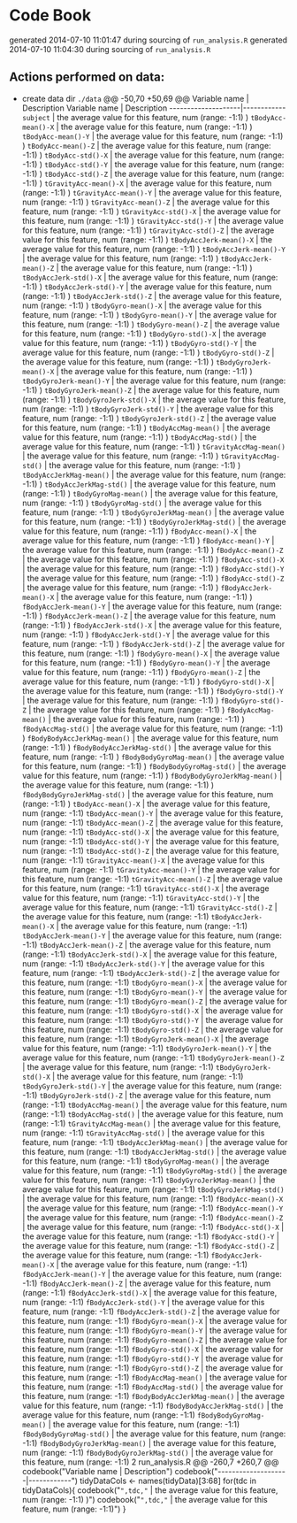 # Code Book
generated 2014-07-10 11:01:47 during sourcing of `run_analysis.R`
generated 2014-07-10 11:04:30 during sourcing of `run_analysis.R`

## Actions performed on data:
* create data dir `./data`
@@ -50,70 +50,69 @@ Variable name       | Description
Variable name       | Description
--------------------|------------
`subject`   | the average value for this feature, num (range: -1:1) )
`tBodyAcc-mean()-X`   | the average value for this feature, num (range: -1:1) )
`tBodyAcc-mean()-Y`   | the average value for this feature, num (range: -1:1) )
`tBodyAcc-mean()-Z`   | the average value for this feature, num (range: -1:1) )
`tBodyAcc-std()-X`   | the average value for this feature, num (range: -1:1) )
`tBodyAcc-std()-Y`   | the average value for this feature, num (range: -1:1) )
`tBodyAcc-std()-Z`   | the average value for this feature, num (range: -1:1) )
`tGravityAcc-mean()-X`   | the average value for this feature, num (range: -1:1) )
`tGravityAcc-mean()-Y`   | the average value for this feature, num (range: -1:1) )
`tGravityAcc-mean()-Z`   | the average value for this feature, num (range: -1:1) )
`tGravityAcc-std()-X`   | the average value for this feature, num (range: -1:1) )
`tGravityAcc-std()-Y`   | the average value for this feature, num (range: -1:1) )
`tGravityAcc-std()-Z`   | the average value for this feature, num (range: -1:1) )
`tBodyAccJerk-mean()-X`   | the average value for this feature, num (range: -1:1) )
`tBodyAccJerk-mean()-Y`   | the average value for this feature, num (range: -1:1) )
`tBodyAccJerk-mean()-Z`   | the average value for this feature, num (range: -1:1) )
`tBodyAccJerk-std()-X`   | the average value for this feature, num (range: -1:1) )
`tBodyAccJerk-std()-Y`   | the average value for this feature, num (range: -1:1) )
`tBodyAccJerk-std()-Z`   | the average value for this feature, num (range: -1:1) )
`tBodyGyro-mean()-X`   | the average value for this feature, num (range: -1:1) )
`tBodyGyro-mean()-Y`   | the average value for this feature, num (range: -1:1) )
`tBodyGyro-mean()-Z`   | the average value for this feature, num (range: -1:1) )
`tBodyGyro-std()-X`   | the average value for this feature, num (range: -1:1) )
`tBodyGyro-std()-Y`   | the average value for this feature, num (range: -1:1) )
`tBodyGyro-std()-Z`   | the average value for this feature, num (range: -1:1) )
`tBodyGyroJerk-mean()-X`   | the average value for this feature, num (range: -1:1) )
`tBodyGyroJerk-mean()-Y`   | the average value for this feature, num (range: -1:1) )
`tBodyGyroJerk-mean()-Z`   | the average value for this feature, num (range: -1:1) )
`tBodyGyroJerk-std()-X`   | the average value for this feature, num (range: -1:1) )
`tBodyGyroJerk-std()-Y`   | the average value for this feature, num (range: -1:1) )
`tBodyGyroJerk-std()-Z`   | the average value for this feature, num (range: -1:1) )
`tBodyAccMag-mean()`   | the average value for this feature, num (range: -1:1) )
`tBodyAccMag-std()`   | the average value for this feature, num (range: -1:1) )
`tGravityAccMag-mean()`   | the average value for this feature, num (range: -1:1) )
`tGravityAccMag-std()`   | the average value for this feature, num (range: -1:1) )
`tBodyAccJerkMag-mean()`   | the average value for this feature, num (range: -1:1) )
`tBodyAccJerkMag-std()`   | the average value for this feature, num (range: -1:1) )
`tBodyGyroMag-mean()`   | the average value for this feature, num (range: -1:1) )
`tBodyGyroMag-std()`   | the average value for this feature, num (range: -1:1) )
`tBodyGyroJerkMag-mean()`   | the average value for this feature, num (range: -1:1) )
`tBodyGyroJerkMag-std()`   | the average value for this feature, num (range: -1:1) )
`fBodyAcc-mean()-X`   | the average value for this feature, num (range: -1:1) )
`fBodyAcc-mean()-Y`   | the average value for this feature, num (range: -1:1) )
`fBodyAcc-mean()-Z`   | the average value for this feature, num (range: -1:1) )
`fBodyAcc-std()-X`   | the average value for this feature, num (range: -1:1) )
`fBodyAcc-std()-Y`   | the average value for this feature, num (range: -1:1) )
`fBodyAcc-std()-Z`   | the average value for this feature, num (range: -1:1) )
`fBodyAccJerk-mean()-X`   | the average value for this feature, num (range: -1:1) )
`fBodyAccJerk-mean()-Y`   | the average value for this feature, num (range: -1:1) )
`fBodyAccJerk-mean()-Z`   | the average value for this feature, num (range: -1:1) )
`fBodyAccJerk-std()-X`   | the average value for this feature, num (range: -1:1) )
`fBodyAccJerk-std()-Y`   | the average value for this feature, num (range: -1:1) )
`fBodyAccJerk-std()-Z`   | the average value for this feature, num (range: -1:1) )
`fBodyGyro-mean()-X`   | the average value for this feature, num (range: -1:1) )
`fBodyGyro-mean()-Y`   | the average value for this feature, num (range: -1:1) )
`fBodyGyro-mean()-Z`   | the average value for this feature, num (range: -1:1) )
`fBodyGyro-std()-X`   | the average value for this feature, num (range: -1:1) )
`fBodyGyro-std()-Y`   | the average value for this feature, num (range: -1:1) )
`fBodyGyro-std()-Z`   | the average value for this feature, num (range: -1:1) )
`fBodyAccMag-mean()`   | the average value for this feature, num (range: -1:1) )
`fBodyAccMag-std()`   | the average value for this feature, num (range: -1:1) )
`fBodyBodyAccJerkMag-mean()`   | the average value for this feature, num (range: -1:1) )
`fBodyBodyAccJerkMag-std()`   | the average value for this feature, num (range: -1:1) )
`fBodyBodyGyroMag-mean()`   | the average value for this feature, num (range: -1:1) )
`fBodyBodyGyroMag-std()`   | the average value for this feature, num (range: -1:1) )
`fBodyBodyGyroJerkMag-mean()`   | the average value for this feature, num (range: -1:1) )
`fBodyBodyGyroJerkMag-std()`   | the average value for this feature, num (range: -1:1) )
`tBodyAcc-mean()-X`   | the average value for this feature, num (range: -1:1)
`tBodyAcc-mean()-Y`   | the average value for this feature, num (range: -1:1)
`tBodyAcc-mean()-Z`   | the average value for this feature, num (range: -1:1)
`tBodyAcc-std()-X`   | the average value for this feature, num (range: -1:1)
`tBodyAcc-std()-Y`   | the average value for this feature, num (range: -1:1)
`tBodyAcc-std()-Z`   | the average value for this feature, num (range: -1:1)
`tGravityAcc-mean()-X`   | the average value for this feature, num (range: -1:1)
`tGravityAcc-mean()-Y`   | the average value for this feature, num (range: -1:1)
`tGravityAcc-mean()-Z`   | the average value for this feature, num (range: -1:1)
`tGravityAcc-std()-X`   | the average value for this feature, num (range: -1:1)
`tGravityAcc-std()-Y`   | the average value for this feature, num (range: -1:1)
`tGravityAcc-std()-Z`   | the average value for this feature, num (range: -1:1)
`tBodyAccJerk-mean()-X`   | the average value for this feature, num (range: -1:1)
`tBodyAccJerk-mean()-Y`   | the average value for this feature, num (range: -1:1)
`tBodyAccJerk-mean()-Z`   | the average value for this feature, num (range: -1:1)
`tBodyAccJerk-std()-X`   | the average value for this feature, num (range: -1:1)
`tBodyAccJerk-std()-Y`   | the average value for this feature, num (range: -1:1)
`tBodyAccJerk-std()-Z`   | the average value for this feature, num (range: -1:1)
`tBodyGyro-mean()-X`   | the average value for this feature, num (range: -1:1)
`tBodyGyro-mean()-Y`   | the average value for this feature, num (range: -1:1)
`tBodyGyro-mean()-Z`   | the average value for this feature, num (range: -1:1)
`tBodyGyro-std()-X`   | the average value for this feature, num (range: -1:1)
`tBodyGyro-std()-Y`   | the average value for this feature, num (range: -1:1)
`tBodyGyro-std()-Z`   | the average value for this feature, num (range: -1:1)
`tBodyGyroJerk-mean()-X`   | the average value for this feature, num (range: -1:1)
`tBodyGyroJerk-mean()-Y`   | the average value for this feature, num (range: -1:1)
`tBodyGyroJerk-mean()-Z`   | the average value for this feature, num (range: -1:1)
`tBodyGyroJerk-std()-X`   | the average value for this feature, num (range: -1:1)
`tBodyGyroJerk-std()-Y`   | the average value for this feature, num (range: -1:1)
`tBodyGyroJerk-std()-Z`   | the average value for this feature, num (range: -1:1)
`tBodyAccMag-mean()`   | the average value for this feature, num (range: -1:1)
`tBodyAccMag-std()`   | the average value for this feature, num (range: -1:1)
`tGravityAccMag-mean()`   | the average value for this feature, num (range: -1:1)
`tGravityAccMag-std()`   | the average value for this feature, num (range: -1:1)
`tBodyAccJerkMag-mean()`   | the average value for this feature, num (range: -1:1)
`tBodyAccJerkMag-std()`   | the average value for this feature, num (range: -1:1)
`tBodyGyroMag-mean()`   | the average value for this feature, num (range: -1:1)
`tBodyGyroMag-std()`   | the average value for this feature, num (range: -1:1)
`tBodyGyroJerkMag-mean()`   | the average value for this feature, num (range: -1:1)
`tBodyGyroJerkMag-std()`   | the average value for this feature, num (range: -1:1)
`fBodyAcc-mean()-X`   | the average value for this feature, num (range: -1:1)
`fBodyAcc-mean()-Y`   | the average value for this feature, num (range: -1:1)
`fBodyAcc-mean()-Z`   | the average value for this feature, num (range: -1:1)
`fBodyAcc-std()-X`   | the average value for this feature, num (range: -1:1)
`fBodyAcc-std()-Y`   | the average value for this feature, num (range: -1:1)
`fBodyAcc-std()-Z`   | the average value for this feature, num (range: -1:1)
`fBodyAccJerk-mean()-X`   | the average value for this feature, num (range: -1:1)
`fBodyAccJerk-mean()-Y`   | the average value for this feature, num (range: -1:1)
`fBodyAccJerk-mean()-Z`   | the average value for this feature, num (range: -1:1)
`fBodyAccJerk-std()-X`   | the average value for this feature, num (range: -1:1)
`fBodyAccJerk-std()-Y`   | the average value for this feature, num (range: -1:1)
`fBodyAccJerk-std()-Z`   | the average value for this feature, num (range: -1:1)
`fBodyGyro-mean()-X`   | the average value for this feature, num (range: -1:1)
`fBodyGyro-mean()-Y`   | the average value for this feature, num (range: -1:1)
`fBodyGyro-mean()-Z`   | the average value for this feature, num (range: -1:1)
`fBodyGyro-std()-X`   | the average value for this feature, num (range: -1:1)
`fBodyGyro-std()-Y`   | the average value for this feature, num (range: -1:1)
`fBodyGyro-std()-Z`   | the average value for this feature, num (range: -1:1)
`fBodyAccMag-mean()`   | the average value for this feature, num (range: -1:1)
`fBodyAccMag-std()`   | the average value for this feature, num (range: -1:1)
`fBodyBodyAccJerkMag-mean()`   | the average value for this feature, num (range: -1:1)
`fBodyBodyAccJerkMag-std()`   | the average value for this feature, num (range: -1:1)
`fBodyBodyGyroMag-mean()`   | the average value for this feature, num (range: -1:1)
`fBodyBodyGyroMag-std()`   | the average value for this feature, num (range: -1:1)
`fBodyBodyGyroJerkMag-mean()`   | the average value for this feature, num (range: -1:1)
`fBodyBodyGyroJerkMag-std()`   | the average value for this feature, num (range: -1:1)
 2  run_analysis.R 
@@ -260,7 +260,7 @@ codebook("Variable name       | Description")
codebook("--------------------|------------")
tidyDataCols <- names(tidyData)[3:68]
for(tdc in tidyDataCols){
  codebook("`",tdc,"`   | the average value for this feature, num (range: -1:1) )")
  codebook("`",tdc,"`   | the average value for this feature, num (range: -1:1)")
}

